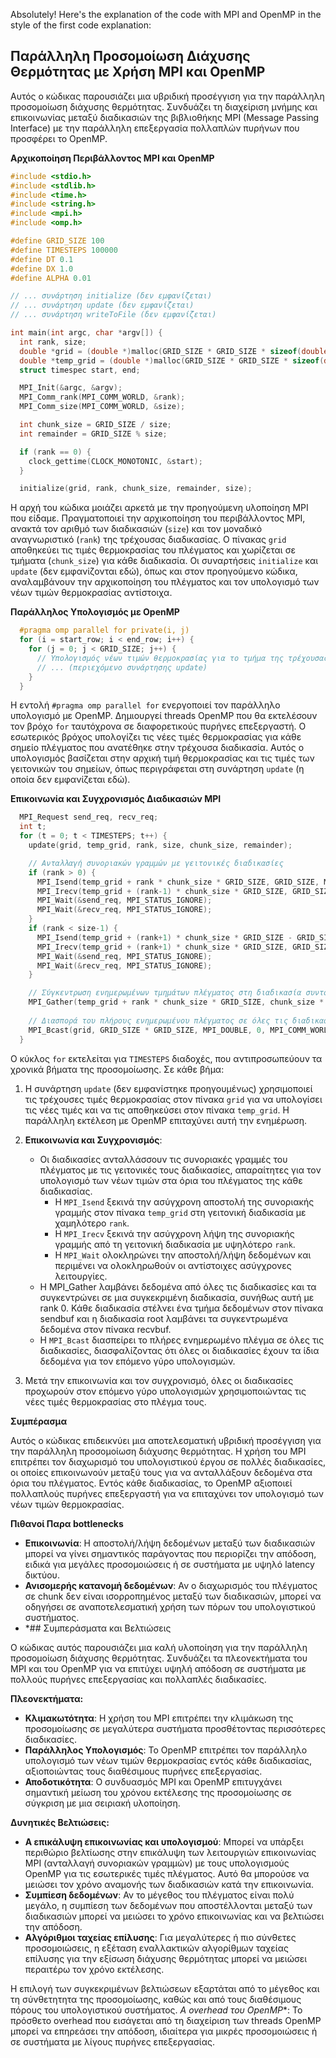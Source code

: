 Absolutely! Here's the explanation of the code with MPI and OpenMP in the style of the first code explanation:

## Παράλληλη Προσομοίωση Διάχυσης Θερμότητας με Χρήση MPI και OpenMP

Αυτός ο κώδικας παρουσιάζει μια υβριδική προσέγγιση για την παράλληλη προσομοίωση διάχυσης θερμότητας. Συνδυάζει τη διαχείριση μνήμης και επικοινωνίας μεταξύ διαδικασιών της βιβλιοθήκης MPI (Message Passing Interface) με την παράλληλη επεξεργασία πολλαπλών πυρήνων που προσφέρει το OpenMP.

**Αρχικοποίηση Περιβάλλοντος MPI και OpenMP**

```c
#include <stdio.h>
#include <stdlib.h>
#include <time.h>
#include <string.h>
#include <mpi.h>
#include <omp.h>

#define GRID_SIZE 100
#define TIMESTEPS 100000
#define DT 0.1
#define DX 1.0
#define ALPHA 0.01

// ... συνάρτηση initialize (δεν εμφανίζεται)
// ... συνάρτηση update (δεν εμφανίζεται)
// ... συνάρτηση writeToFile (δεν εμφανίζεται)

int main(int argc, char *argv[]) {
  int rank, size;
  double *grid = (double *)malloc(GRID_SIZE * GRID_SIZE * sizeof(double));
  double *temp_grid = (double *)malloc(GRID_SIZE * GRID_SIZE * sizeof(double));
  struct timespec start, end;

  MPI_Init(&argc, &argv);
  MPI_Comm_rank(MPI_COMM_WORLD, &rank);
  MPI_Comm_size(MPI_COMM_WORLD, &size);

  int chunk_size = GRID_SIZE / size;
  int remainder = GRID_SIZE % size;

  if (rank == 0) {
    clock_gettime(CLOCK_MONOTONIC, &start);
  }

  initialize(grid, rank, chunk_size, remainder, size);
```

Η αρχή του κώδικα μοιάζει αρκετά με την προηγούμενη υλοποίηση MPI που είδαμε. Πραγματοποιεί την αρχικοποίηση του περιβάλλοντος MPI, ανακτά τον αριθμό των διαδικασιών (`size`) και τον μοναδικό αναγνωριστικό (`rank`) της τρέχουσας διαδικασίας. Ο πίνακας `grid` αποθηκεύει τις τιμές θερμοκρασίας του πλέγματος και χωρίζεται σε τμήματα (`chunk_size`) για κάθε διαδικασία. Οι συναρτήσεις `initialize` και `update` (δεν εμφανίζονται εδώ), όπως και στον προηγούμενο κώδικα, αναλαμβάνουν την αρχικοποίηση του πλέγματος και τον υπολογισμό των νέων τιμών θερμοκρασίας αντίστοιχα.

**Παράλληλος Υπολογισμός με OpenMP**

```c
  #pragma omp parallel for private(i, j)
  for (i = start_row; i < end_row; i++) {
    for (j = 0; j < GRID_SIZE; j++) {
      // Υπολογισμός νέων τιμών θερμοκρασίας για το τμήμα της τρέχουσας διαδικασίας
      // ... (περιεχόμενο συνάρτησης update)
    }
  }
```

Η εντολή `#pragma omp parallel for` ενεργοποιεί τον παράλληλο υπολογισμό με OpenMP. Δημιουργεί threads OpenMP που θα εκτελέσουν τον βρόχο `for` ταυτόχρονα σε διαφορετικούς πυρήνες επεξεργαστή. Ο εσωτερικός βρόχος υπολογίζει τις νέες τιμές θερμοκρασίας για κάθε σημείο πλέγματος που ανατέθηκε στην τρέχουσα διαδικασία. Αυτός ο υπολογισμός βασίζεται στην αρχική τιμή θερμοκρασίας και τις τιμές των γειτονικών του σημείων, όπως περιγράφεται στη συνάρτηση `update` (η οποία δεν εμφανίζεται εδώ).

**Επικοινωνία και Συγχρονισμός Διαδικασιών MPI**

```c
  MPI_Request send_req, recv_req;
  int t;
  for (t = 0; t < TIMESTEPS; t++) {
    update(grid, temp_grid, rank, size, chunk_size, remainder);

    // Ανταλλαγή συνοριακών γραμμών με γειτονικές διαδικασίες
    if (rank > 0) {
      MPI_Isend(temp_grid + rank * chunk_size * GRID_SIZE, GRID_SIZE, MPI_DOUBLE, rank-1, 0, MPI_COMM_WORLD, &send_req);
      MPI_Irecv(temp_grid + (rank-1) * chunk_size * GRID_SIZE, GRID_SIZE, MPI_DOUBLE, rank-1, 0, MPI_COMM_WORLD, &recv_req);
      MPI_Wait(&send_req, MPI_STATUS_IGNORE);
      MPI_Wait(&recv_req, MPI_STATUS_IGNORE);
    }
    if (rank < size-1) {
      MPI_Isend(temp_grid + (rank+1) * chunk_size * GRID_SIZE - GRID_SIZE, GRID_SIZE, MPI_DOUBLE, rank+1, 0, MPI_COMM_WORLD, &send_req);
      MPI_Irecv(temp_grid + (rank+1) * chunk_size * GRID_SIZE, GRID_SIZE, MPI_DOUBLE, rank+1, 0, MPI_COMM_WORLD, &recv_req);
      MPI_Wait(&send_req, MPI_STATUS_IGNORE);
      MPI_Wait(&recv_req, MPI_STATUS_IGNORE);
    }

    // Σύγκεντρωση ενημερωμένων τμημάτων πλέγματος στη διαδικασία συντονισμού
    MPI_Gather(temp_grid + rank * chunk_size * GRID_SIZE, chunk_size * GRID_SIZE, MPI_DOUBLE, grid, chunk_size * GRID_SIZE, MPI_DOUBLE, 0, MPI_COMM_WORLD);
 
    // Διασπορά του πλήρους ενημερωμένου πλέγματος σε όλες τις διαδικασίες
    MPI_Bcast(grid, GRID_SIZE * GRID_SIZE, MPI_DOUBLE, 0, MPI_COMM_WORLD);
  }
```

Ο κύκλος `for` εκτελείται για `TIMESTEPS` διαδοχές, που αντιπροσωπεύουν τα χρονικά βήματα της προσομοίωσης. Σε κάθε βήμα:

1. Η συνάρτηση `update` (δεν εμφανίστηκε προηγουμένως) χρησιμοποιεί τις τρέχουσες τιμές θερμοκρασίας στον πίνακα `grid` για να υπολογίσει τις νέες τιμές και να τις αποθηκεύσει στον πίνακα `temp_grid`. Η παράλληλη εκτέλεση με OpenMP επιταχύνει αυτή την ενημέρωση.

2. **Επικοινωνία και Συγχρονισμός**:

   - Οι διαδικασίες ανταλλάσσουν τις συνοριακές γραμμές του πλέγματος με τις γειτονικές τους διαδικασίες, απαραίτητες για τον υπολογισμό των νέων τιμών στα όρια του πλέγματος της κάθε διαδικασίας. 
     - Η `MPI_Isend` ξεκινά την ασύγχρονη αποστολή της συνοριακής γραμμής στον πίνακα `temp_grid` στη γειτονική διαδικασία με χαμηλότερο `rank`.
     - Η `MPI_Irecv` ξεκινά την ασύγχρονη λήψη της συνοριακής γραμμής από τη γειτονική διαδικασία με υψηλότερο `rank`.
     - Η `MPI_Wait` ολοκληρώνει την αποστολή/λήψη δεδομένων και περιμένει να ολοκληρωθούν οι αντίστοιχες ασύγχρονες λειτουργίες.
   - Η MPI_Gather λαμβάνει δεδομένα από όλες τις διαδικασίες και τα συγκεντρώνει σε μια συγκεκριμένη διαδικασία, συνήθως αυτή με rank 0. Κάθε διαδικασία στέλνει ένα τμήμα δεδομένων στον πίνακα sendbuf και η διαδικασία root λαμβάνει τα συγκεντρωμένα δεδομένα στον πίνακα recvbuf.
   - Η `MPI_Bcast` διασπείρει το πλήρες ενημερωμένο πλέγμα σε όλες τις διαδικασίες, διασφαλίζοντας ότι όλες οι διαδικασίες έχουν τα ίδια δεδομένα για τον επόμενο γύρο υπολογισμών.

3. Μετά την επικοινωνία και τον συγχρονισμό, όλες οι διαδικασίες προχωρούν στον επόμενο γύρο υπολογισμών χρησιμοποιώντας τις νέες τιμές θερμοκρασίας στο πλέγμα τους.

**Συμπέρασμα**

Αυτός ο κώδικας επιδεικνύει μια αποτελεσματική υβριδική προσέγγιση για την παράλληλη προσομοίωση διάχυσης θερμότητας. Η χρήση του MPI επιτρέπει τον διαχωρισμό του υπολογιστικού έργου σε πολλές διαδικασίες, οι οποίες επικοινωνούν μεταξύ τους για να ανταλλάξουν δεδομένα στα όρια του πλέγματος. Εντός κάθε διαδικασίας, το OpenMP αξιοποιεί πολλαπλούς πυρήνες επεξεργαστή για να επιταχύνει τον υπολογισμό των νέων τιμών θερμοκρασίας.

**Πιθανοί Παρα bottlenecks**

* **Επικοινωνία**: Η αποστολή/λήψη δεδομένων μεταξύ των διαδικασιών μπορεί να γίνει σημαντικός παράγοντας που περιορίζει την απόδοση, ειδικά για μεγάλες προσομοιώσεις ή σε συστήματα με υψηλό latency δικτύου.
* **Ανισομερής κατανομή δεδομένων**:  Αν ο διαχωρισμός του πλέγματος σε chunk δεν είναι ισορροπημένος μεταξύ των διαδικασιών, μπορεί να οδηγήσει σε αναποτελεσματική χρήση των πόρων του υπολογιστικού συστήματος.
* *## Συμπεράσματα και Βελτιώσεις

Ο κώδικας αυτός παρουσιάζει μια καλή υλοποίηση για την παράλληλη προσομοίωση διάχυσης θερμότητας. Συνδυάζει τα πλεονεκτήματα του MPI και του OpenMP για να επιτύχει υψηλή απόδοση σε συστήματα με πολλούς πυρήνες επεξεργασίας και πολλαπλές διαδικασίες.

**Πλεονεκτήματα:**

* **Κλιμακωτότητα**: Η χρήση του MPI επιτρέπει την κλιμάκωση της προσομοίωσης σε μεγαλύτερα συστήματα προσθέτοντας περισσότερες διαδικασίες.
* **Παράλληλος Υπολογισμός**: Το OpenMP επιτρέπει τον παράλληλο υπολογισμό των νέων τιμών θερμοκρασίας εντός κάθε διαδικασίας, αξιοποιώντας τους διαθέσιμους πυρήνες επεξεργασίας.
* **Αποδοτικότητα**: Ο συνδυασμός MPI και OpenMP επιτυγχάνει σημαντική μείωση του χρόνου εκτέλεσης της προσομοίωσης σε σύγκριση με μια σειριακή υλοποίηση.

**Δυνητικές Βελτιώσεις:**

* **Α επικάλυψη επικοινωνίας και υπολογισμού**: Μπορεί να υπάρξει περιθώριο βελτίωσης στην επικάλυψη των λειτουργιών επικοινωνίας MPI (ανταλλαγή συνοριακών γραμμών) με τους υπολογισμούς OpenMP για τις εσωτερικές τιμές πλέγματος. Αυτό θα μπορούσε να μειώσει τον χρόνο αναμονής των διαδικασιών κατά την επικοινωνία.
* **Συμπίεση δεδομένων**: Αν το μέγεθος του πλέγματος είναι πολύ μεγάλο, η συμπίεση των δεδομένων που αποστέλλονται μεταξύ των διαδικασιών μπορεί να μειώσει το χρόνο επικοινωνίας και να βελτιώσει την απόδοση.
* **Αλγόριθμοι ταχείας επίλυσης**: Για μεγαλύτερες ή πιο σύνθετες προσομοιώσεις, η εξέταση εναλλακτικών αλγορίθμων ταχείας επίλυσης για την εξίσωση διάχυσης θερμότητας μπορεί να μειώσει περαιτέρω τον χρόνο εκτέλεσης.

Η επιλογή των συγκεκριμένων βελτιώσεων εξαρτάται από το μέγεθος και τη σύνθετητητα της προσομοίωσης, καθώς και από τους διαθέσιμους πόρους του υπολογιστικού συστήματος.
*Α overhead του OpenMP**:  Το πρόσθετο overhead που εισάγεται από τη διαχείριση των threads OpenMP μπορεί να επηρεάσει την απόδοση, ιδιαίτερα για μικρές προσομοιώσεις ή σε συστήματα με λίγους πυρήνες επεξεργασίας.
